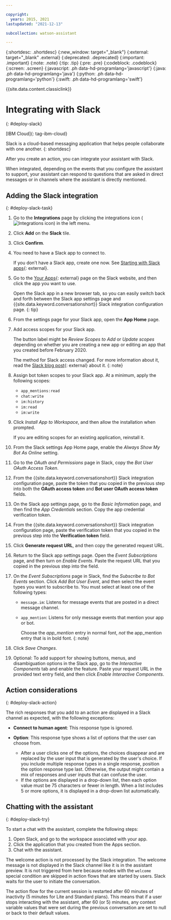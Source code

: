 ```yaml
---

copyright:
  years: 2015, 2021
lastupdated: "2021-12-13"

subcollection: watson-assistant

---
```


{:shortdesc: .shortdesc}
{:new_window: target="_blank"}
{:external: target="_blank" .external}
{:deprecated: .deprecated}
{:important: .important}
{:note: .note}
{:tip: .tip}
{:pre: .pre}
{:codeblock: .codeblock}
{:screen: .screen}
{:javascript: .ph data-hd-programlang='javascript'}
{:java: .ph data-hd-programlang='java'}
{:python: .ph data-hd-programlang='python'}
{:swift: .ph data-hd-programlang='swift'}

{{site.data.content.classiclink}}

# Integrating with Slack
{: #deploy-slack}

[IBM Cloud]{: tag-ibm-cloud}

Slack is a cloud-based messaging application that helps people collaborate with one another.
{: shortdesc}

After you create an action, you can integrate your assistant with Slack.

When integrated, depending on the events that you configure the assistant to support, your assistant can respond to questions that are asked in direct messages or in channels where the assistant is directly mentioned.

## Adding the Slack integration
{: #deploy-slack-task}

1. Go to the **Integrations** page by clicking the integrations icon (![Integrations icon](images/integrations-icon.png)) in the left menu.

1. Click **Add** on the **Slack** tile.

1. Click **Confirm**.

1.  You need to have a Slack app to connect to.

    If you don’t have a Slack app, create one now. See [Starting with Slack apps](https://api.slack.com/start){: external}.

1.  Go to the [Your Apps](https://api.slack.com/apps){: external} page on the Slack website, and then click the app you want to use.

    Open the Slack app in a new browser tab, so you can easily switch back and forth between the Slack app settings page and {{site.data.keyword.conversationshort}} Slack integration configuration page.
    {: tip}

1.  From the settings page for your Slack app, open the **App Home** page.

1.  Add access scopes for your Slack app.

    The button label might be *Review Scopes to Add* or *Update scopes* depending on whether you are creating a new app or editing an app that you created before February 2020.

    The method for Slack access changed. For more information about it, read the [Slack blog post](https://medium.com/slack-developer-blog/more-precision-less-restrictions-a3550006f9c3){: external} about it.
    {: note}

1.  Assign bot token scopes to your Slack app. At a minimum, apply the following scopes:

    - `app_mentions:read`
    - `chat:write`
    - `im:history`
    - `im:read`
    - `im:write`

1.  Click *Install App to Workspace*, and then allow the installation when prompted.

    If you are editing scopes for an existing application, reinstall it.

1.  From the Slack settings App Home page, enable the *Always Show My Bot As Online* setting.

1.  Go to the *OAuth and Permissions* page in Slack, copy the *Bot User OAuth Access Token*.

1.  From the {{site.data.keyword.conversationshort}} Slack integration configuration page, paste the token that you copied in the previous step into both the **OAuth access token** and **Bot user OAuth access token** fields.

1.  On the Slack app settings page, go to the *Basic Information* page, and then find the *App Credentials* section. Copy the app credential verification token.

1.  From the {{site.data.keyword.conversationshort}} Slack integration configuration page, paste the verification token that you copied in the previous step into the **Verification token** field.

1.  Click **Generate request URL**, and then copy the generated request URL.

1.  Return to the Slack app settings page. Open the *Event Subscriptions* page, and then turn on *Enable Events*. Paste the request URL that you copied in the previous step into the field.

1.  On the *Event Subscriptions* page in Slack, find the *Subscribe to Bot Events* section. Click *Add Bot User Event*, and then select the event types you want to subscribe to. You must select at least one of the following types:

    - `message.im`: Listens for message events that are posted in a direct message channel.
    - `app_mention`: Listens for only message events that mention your app or bot.

      Choose the *app_mention* entry in normal font, *not* the app_mention entry that is in bold font.
      {: note}

1.  Click *Save Changes*.

1.  Optional: To add support for showing buttons, menus, and disambiguation options in the Slack app, go to the *Interactive Components* tab and enable the feature. Paste your request URL in the provided text entry field, and then click *Enable Interactive Components*.

## Action considerations
{: #deploy-slack-action}

The rich responses that you add to an action are displayed in a Slack channel as expected, with the following exceptions:

- **Connect to human agent**: This response type is ignored.

- **Option**: This response type shows a list of options that the user can choose from.

  - After a user clicks one of the options, the choices disappear and are replaced by the user input that is generated by the user's choice. If you include multiple response types in a single response, position the option response type last. Otherwise, the output might contain a mix of responses and user inputs that can confuse the user.
  - If the options are displayed in a drop-down list, then each option value must be 75 characters or fewer in length. When a list includes 5 or more options, it is displayed in a drop-down list automatically.

<!-- Pause response type not yet supported in actions 
- **Pause**: This response type pauses the assistant's activity in the Slack channel. However, no visible indicator is shown to indicate that the assistant is paused, whether you choose to show typing or not.
-->

<!-- Search skill response type not supported in actions
- **Search skill**: The response type is supported, but you must test and curate your search results to ensure that each result is as concise as possible. The combined length of the title, body, and URL of the search result must be less than or equal to 2,990 characters.
-->

<!--- See [Rich responses](/docs/assistant?topic=assistant-dialog-overview#dialog-overview-multimedia) for more information about response types. --->

## Chatting with the assistant
{: #deploy-slack-try}

To start a chat with the assistant, complete the following steps:

1.  Open Slack, and go to the workspace associated with your app.
1.  Click the application that you created from the Apps section.
1.  Chat with the assistant.

The welcome action is not processed by the Slack integration. The welcome message is not displayed in the Slack channel like it is in the assistant preview. It is not triggered from here because nodes with the `welcome` special condition are skipped in action flows that are started by users. Slack waits for the user to initiate the conversation.

<!--- For more information about how to set context variable values consistently at the start of a conversation, see [Starting the dialog](/docs/assistant?topic=assistant-dialog-start). --->

The action flow for the current session is restarted after 60 minutes of inactivity (5 minutes for Lite and Standard plans). This means that if a user stops interacting with the assistant, after 60 (or 5) minutes, any context variable values that were set during the previous conversation are set to null or back to their default values.
